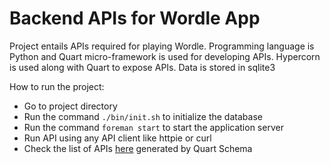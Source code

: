 # Backend APIs for Wordle App

Project entails APIs required for playing Wordle. Programming language is Python and Quart micro-framework is used for developing APIs. Hypercorn is used along with Quart to expose APIs. Data is stored in sqlite3

How to run the project:

- Go to project directory
- Run the command ```./bin/init.sh``` to initialize the database
- Run the command ```foreman start``` to start the application server
- Run API using any API client like httpie or curl
- Check the list of APIs [here](http://127.0.0.1:5000/docs) generated by Quart Schema